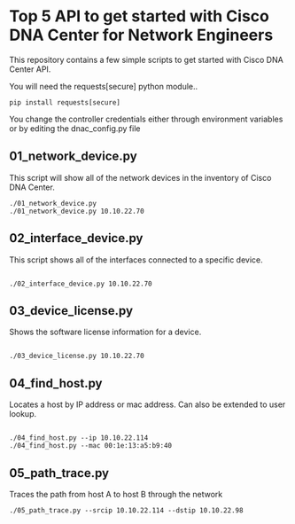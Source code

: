 # Top 5 API to get started with Cisco DNA Center for Network Engineers

This repository contains a few simple scripts to get started with Cisco DNA Center API.

You will need the requests[secure] python module..

```buildoutcfg
pip install requests[secure]
```

You change the controller credentials either through environment variables or by editing the dnac_config.py file
## 01_network_device.py
This script will show all of the network devices in the inventory of Cisco DNA Center.
```buildoutcfg
./01_network_device.py
./01_network_device.py 10.10.22.70

```
## 02_interface_device.py
This script shows all of the interfaces connected to a specific device.
```buildoutcfg

./02_interface_device.py 10.10.22.70

```
## 03_device_license.py
Shows the software license information for a device.
```buildoutcfg

./03_device_license.py 10.10.22.70

```
## 04_find_host.py
Locates a host by IP address or mac address. Can also be extended to user lookup.
```buildoutcfg

./04_find_host.py --ip 10.10.22.114
./04_find_host.py --mac 00:1e:13:a5:b9:40
```
## 05_path_trace.py
Traces the path from host A to host B through the network
```buildoutcfg
./05_path_trace.py --srcip 10.10.22.114 --dstip 10.10.22.98
```
